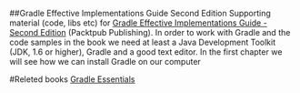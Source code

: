 ##Gradle Effective Implementations Guide Second Edition
Supporting material (code, libs etc) for [Gradle Effective Implementations Guide - Second Edition](https://www.packtpub.com/web-development/gradle-effective-implementations-guide-second-edition?utm_source=github&utm_medium=repository&utm_campaign=9781784394974) (Packtpub Publishing).
In order to work with Gradle and the code samples in the book we need at least a Java Development Toolkit (JDK, 1.6 or higher), 
Gradle and a good text editor. In the first chapter we will see how we can install Gradle on our computer

#Releted books
[Gradle Essentials](https://www.packtpub.com/web-development/gradle-essentials?utm_source=github&utm_medium=repository&utm_campaign=9781783982363)





